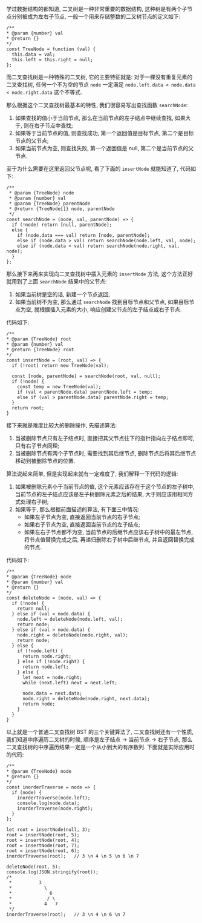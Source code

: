 学过数据结构的都知道, 二叉树是一种非常重要的数据结构, 这种树是有两个子节点分别被成为左右子节点, 一般一个用来存储整数的二叉树节点的定义如下:

    /**  
    * @param {number} val  
    * @return {}  
    */  
    const TreeNode = function (val) {
      this.data = val;
      this.left = this.right = null;
    };

而二叉查找树是一种特殊的二叉树, 它的主要特征就是: 对于一棵没有重复元素的二叉查找树, 任何一个不为空的节点 `node` 一定满足 `node.left.data < node.data < node.right.data` 这个不等式.

那么根据这个二叉查找树最基本的特性, 我们很容易写出查找函数 `searchNode`:

1. 如果查找的值小于当前节点, 那么在当前节点的左子结点中继续查找, 如果大于, 则在右子节点中查找;
2. 如果等于当前节点的值, 则查找成功, 第一个返回值是目标节点, 第二个是目标节点的父节点;
3. 如果当前节点为空, 则查找失败, 第一个返回值是 null, 第二个是当前节点的父节点.

至于为什么需要在这里返回父节点呢, 看了下面的 `insertNode` 就能知道了, 代码如下:


    /**  
     * @param {TreeNode} node  
     * @param {number} val  
     * @param {TreeNode} parentNode  
     * @return {TreeNode[]} node, parentNode  
     */  
    const searchNode = (node, val, parentNode) => {
      if (!node) return [null, parentNode];
      else {
        if (node.data === val) return [node, parentNode];
        else if (node.data > val) return searchNode(node.left, val, node);
        else if (node.data < val) return searchNode(node.right, val, node);
      }
    };

那么接下来再来实现向二叉查找树中插入元素的 `insertNode` 方法, 这个方法正好就用到了上面 `searchNode` 结果中的父节点:

1. 如果当前树是空的话, 新建一个节点返回;
2. 如果当前树不为空, 那么通过 `searchNode` 找到目标节点和父节点, 如果目标节点为空, 就根据插入元素的大小, 响应创建父节点的左子结点或右子节点.

代码如下:


    /**  
    * @param {TreeNode} root  
    * @param {number} val  
    * @return {TreeNode} root  
    */  
    const insertNode = (root, val) => {
      if (!root) return new TreeNode(val);

      const [node, parentNode] = searchNode(root, val, null);
      if (!node) {
        const temp = new TreeNode(val);
        if (val < parentNode.data) parentNode.left = temp;
        else if (val > parentNode.data) parentNode.right = temp;
      }
      return root;
    }

接下来就是难度比较大的删除操作, 先描述算法:

1. 当被删除节点只有左子结点时, 直接把其父节点往下的指针指向左子结点即可, 只有右子节点同理;
2. 当被删除节点有两个子节点时, 需要找到其后继节点, 删除节点后将其后继节点移动到被删除节点的位置.

算法说起来简单, 但是实现起来就有一定难度了, 我们解释一下代码的逻辑:

1. 如果被删除元素小于当前节点的值, 这个元素应该存在于这个节点的左子树中, 当前节点的左子结点应该是左子树删除元素之后的结果, 大于则应该用相同方式处理右子树;
2. 如果等于, 那么根据前面描述的算法, 有下面三中情况:
    - 如果左子节点为空, 直接返回当前节点的右子节点;
    - 如果右子节点为空, 直接返回当前节点的左子结点;
    - 如果左右子节点都不为空, 当前节点的后继节点应该右子树中的最左节点, 将节点值替换完成之后, 再递归删除右子树中后继节点, 并且返回替换完成的节点.

代码如下:

    /**  
    * @param {TreeNode} node  
    * @param {number} val  
    * @return {}  
    */  
    const deleteNode = (node, val) => {
      if (!node) {
        return null;
      } else if (val < node.data) {
        node.left = deleteNode(node.left, val);
        return node;
      } else if (val > node.data) {
        node.right = deleteNode(node.right, val);
        return node;
      } else {
        if (!node.left) {
          return node.right;
        } else if (!node.right) {
          return node.left;
        } else {
          let next = node.right;
          while (next.left) next = next.left;

          node.data = next.data;
          node.right = deleteNode(node.right, next.data);
          return node;
        }
      }
    }

以上就是一个普通二叉查找树 BST 的三个关键算法了, 二叉查找树还有一个性质, 我们知道中序遍历二叉树的时候, 顺序是左子结点 -> 当前节点 -> 右子节点, 那么二叉查找树的中序遍历结果一定是一个从小到大的有序数列. 下面就是实际应用时的代码:

    /**  
    * @param {TreeNode} node  
    * @return {}  
    */  
    const inorderTraverse = node => {
      if (node) {
        inorderTraverse(node.left);
        console.log(node.data);
        inorderTraverse(node.right);
      }
    };

    let root = insertNode(null, 3);
    root = insertNode(root, 5);
    root = insertNode(root, 4);
    root = insertNode(root, 7);
    root = insertNode(root, 6);
    inorderTraverse(root);   // 3 \n 4 \n 5 \n 6 \n 7

    deleteNode(root, 5);
    console.log(JSON.stringify(root));
    /*  
     *          3  
     *            \  
     *              6  
     *             / \  
     *            4   7  
     */  
    inorderTraverse(root);   // 3 \n 4 \n 6 \n 7